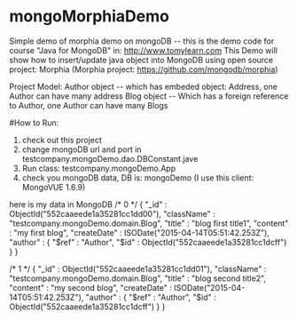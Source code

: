 # mongoMorphiaDemo
Simple demo of morphia demo on mongoDB -- this is the demo code for course "Java for MongoDB" in: http://www.tomylearn.com
This Demo will show how to insert/update java object into MongoDB using open source project: Morphia
(Morphia project: https://github.com/mongodb/morphia)

Project Model:
        Author object -- which has embeded object: Address, one Author can have many address
        Blog object -- Which has a foreign reference to Author, one Author can have many Blogs
        
#How to Run:
1. check out this project
2. change mongoDB url and port in testcompany.mongoDemo.dao.DBConstant.jave
3. Run class: testcompany.mongoDemo.App
4. check you mongoDB data, DB is: mongoDemo (I use this client: MongoVUE 1.6.9)
   
here is my data in MongoDB
   /* 0 */
{
  "_id" : ObjectId("552caaeede1a35281cc1dd00"),
  "className" : "testcompany.mongoDemo.domain.Blog",
  "title" : "blog first title1",
  "content" : "my first blog",
  "createDate" : ISODate("2015-04-14T05:51:42.253Z"),
  "author" : {
    "$ref" : "Author",
    "$id" : ObjectId("552caaeede1a35281cc1dcff")
  }
}

/* 1 */
{
  "_id" : ObjectId("552caaeede1a35281cc1dd01"),
  "className" : "testcompany.mongoDemo.domain.Blog",
  "title" : "blog second title2",
  "content" : "my second blog",
  "createDate" : ISODate("2015-04-14T05:51:42.253Z"),
  "author" : {
    "$ref" : "Author",
    "$id" : ObjectId("552caaeede1a35281cc1dcff")
  }
}

